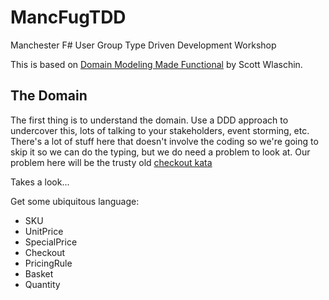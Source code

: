 # MancFugTDD

Manchester F# User Group Type Driven Development Workshop

This is based on [Domain Modeling Made Functional](https://pragprog.com/book/swdddf/domain-modeling-made-functional) by Scott Wlaschin.

## The Domain

The first thing is to understand the domain. Use a DDD approach to undercover this, lots of talking to your stakeholders,
event storming, etc. There's a lot of stuff here that doesn't involve the coding so we're going to skip it so we can
do the typing, but we do need a problem to look at. Our problem here will be the trusty old [checkout kata](http://codekata.com/kata/kata09-back-to-the-checkout/)

Takes a look...

Get some ubiquitous language:

- SKU
- UnitPrice
- SpecialPrice
- Checkout
- PricingRule
- Basket
- Quantity

